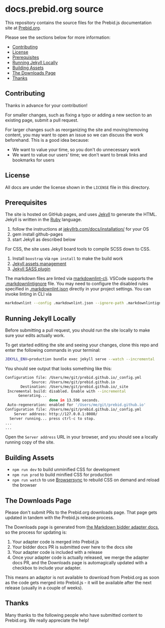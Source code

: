 # docs.prebid.org source

This repository contains the source files for the Prebid.js documentation site at [Prebid.org](https://prebid.org).

Please see the sections below for more information:

* [Contributing](#contributing)
* [License](#license)
* [Prerequisites](#prerequisites)
* [Running Jekyll Locally](#running-jekyll-locally)
* [Building Assets](#building-assets)
* [The Downloads Page](#the-downloads-page)
* [Thanks](#thanks)

<a name="contributing"></a>

## Contributing

Thanks in advance for your contribution!

For smaller changes, such as fixing a typo or adding a new section to an existing page, submit a pull request.

For larger changes such as reorganizing the site and moving/removing content, you may want to open an issue so we can discuss the work beforehand.  This is a good idea because:

* We want to value your time, so you don't do unnecessary work
* We want to value our users' time; we don't want to break links and bookmarks for users

<a name="license"></a>

## License

All docs are under the license shown in the `LICENSE` file in this directory.

<a name="prerequisites"></a>

## Prerequisites

The site is hosted on GitHub pages, and uses [Jekyll](https://jekyllrb.com/) to generate the HTML. Jekyll is written in the [Ruby](https://www.ruby-lang.org/en/) language.

1. follow the instructions at [jekyllrb.com/docs/installation/](https://jekyllrb.com/docs/installation/) for your OS
1. gem install github-pages
1. start Jekyll as described below

For CSS, the site uses Jekyll board tools to compile SCSS down to CSS.

1. Install `boostrap` via `npm install` to make the build work
1. [Jekyll assets management](https://jekyllrb.com/docs/assets/)
1. [Jekyll SASS plugin](https://jekyllrb.com/docs/configuration/sass/)

The markdown files are linted via [markdownlint-cli](https://github.com/igorshubovych/markdownlint-cli). VSCode supports the [.markdownlintignore](.markdownlintignore) file.
You may need to configure the disabled rules specified in [.markdownlint.json](.markdownlint.json) directly in your project settings. You can invoke linting in CLI via

```bash
markdownlint --config .markdownlint.json --ignore-path .markdownlintignore "**/*.md"
```

<a name="running-jekyll-locally"></a>

## Running Jekyll Locally

Before submitting a pull request, you should run the site locally to make sure your edits actually work.

To get started editing the site and seeing your changes, clone this repo and enter the following commands in your terminal:

```bash
JEKYLL_ENV=production bundle exec jekyll serve --watch --incremental
```

You should see output that looks something like this:

```bash
Configuration file: /Users/me/git/prebid.github.io/_config.yml  
            Source: /Users/me/git/prebid.github.io  
       Destination: /Users/me/git/prebid.github.io/_site  
 Incremental build: disabled. Enable with --incremental  
      Generating...   
                    done in 13.596 seconds.  
 Auto-regeneration: enabled for '/Users/me/git/prebid.github.io'  
Configuration file: /Users/me/git/prebid.github.io/_config.yml  
    Server address: http://127.0.0.1:8080/  
  Server running... press ctrl-c to stop.  
...  
...  
```

Open the `Server address` URL in your browser, and you should see a locally running copy of the site.

<a name="building-assets"></a>

## Building Assets

* `npm run dev` to build unminified CSS for development
* `npm run prod` to build minified CSS for production
* `npm run watch` to use [Browsersync](https://browsersync.io) to rebuild CSS on demand and reload the browser

## The Downloads Page

Please don't submit PRs to the Prebid.org downloads page. That page gets updated in tandem with the Prebid.js release process.

The Downloads page is generated from [the Markdown bidder adapter docs](https://github.com/prebid/prebid.github.io/tree/master/dev-docs/bidders), so the process for updating is:

1. Your adapter code is merged into Prebid.js
2. Your bidder docs PR is submitted over here to the docs site
3. Your adapter code is included with a release
4. Once your adapter code is actually released, we merge the adapter docs PR, and the Downloads page is automagically updated with a checkbox to include your adapter.

This means an adaptor is not available to download from Prebid.org as soon as the code gets merged into Prebid.js - it will be available after the next release (usually in a couple of weeks).

<a name="thanks"></a>

## Thanks

Many thanks to the following people who have submitted content to Prebid.org.  We really appreciate the help!
